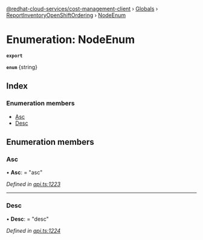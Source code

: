 [@redhat-cloud-services/cost-management-client](../README.md) › [Globals](../globals.md) › [ReportInventoryOpenShiftOrdering](../modules/reportinventoryopenshiftordering.md) › [NodeEnum](reportinventoryopenshiftordering.nodeenum.md)

# Enumeration: NodeEnum

**`export`** 

**`enum`** {string}

## Index

### Enumeration members

* [Asc](reportinventoryopenshiftordering.nodeenum.md#asc)
* [Desc](reportinventoryopenshiftordering.nodeenum.md#desc)

## Enumeration members

###  Asc

• **Asc**: = "asc"

*Defined in [api.ts:1223](https://github.com/RedHatInsights/javascript-clients/blob/master/packages/cost-management/api.ts#L1223)*

___

###  Desc

• **Desc**: = "desc"

*Defined in [api.ts:1224](https://github.com/RedHatInsights/javascript-clients/blob/master/packages/cost-management/api.ts#L1224)*
